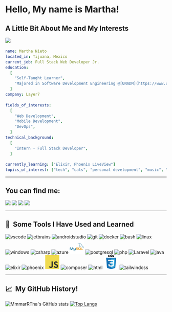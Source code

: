 # Hello, My name is Martha!

<h2>A Little Bit About Me and My Interests</h2><img src="https://media.giphy.com/media/VgCDAzcKvsR6OM0uWg/giphy.gif" width="50">

```yaml
name: Martha Nieto
located_in: Tijuana, Mexico
current_job: Full Stack Web Developer Jr.
education:
  [
    "Self-Taught Learner",
    "Majored in Software Development Engineering @[UNADM](https://www.unadmexico.mx/)",
  ]
company: Layer7

fields_of_interests:
  [
    "Web Development",
    "Mobile Development",
    "DevOps",
  ]
technical_background:
  [
    "Intern - Full Stack Developer",
  ]
  
currently_learning: ["Elixir, Phoenix LiveView"]
topics_of_interest: ["tech", "cats", "personal development", "music", "books"]
```
  
---  

<h2>You can find me:</h2><img src="https://media.giphy.com/media/mGcNjsfWAjY5AEZNw6/giphy.gif" width="50">
<a href="mailto:marthanieto2k4@hotmail.com"><img src="https://img.shields.io/badge/-Outlook-%23333?style=for-the-badge&logo=outlook&logoColor=white" target="_blank"></a>
<a href="https://www.linkedin.com/in/marthamnieto/" target="_blank"><img src="https://img.shields.io/badge/-LinkedIn-%230077B5?style=for-the-badge&logo=linkedin&logoColor=white" target="_blank"></a> 
<a href="https://twitter.com/mmmarrtha/" target="_blank"><img src="https://img.shields.io/twitter/follow/mmmarrtha?style=social"></a> 

---

<h2> 🚀 &nbsp;Some Tools I Have Used and Learned</h2>
<p align="left">
<img src="https://cdn.jsdelivr.net/gh/devicons/devicon/icons/vscode/vscode-original.svg" alt="vscode" width="45" height="45"/>
<img src="https://cdn.jsdelivr.net/gh/devicons/devicon/icons/jetbrains/jetbrains-original.svg" alt="jetbrains" width="45" height="45"/>
<img src="https://cdn.jsdelivr.net/gh/devicons/devicon/icons/androidstudio/androidstudio-original-wordmark.svg" alt="androidstudio" width="45" height="45"/>
<img src="https://cdn.jsdelivr.net/gh/devicons/devicon/icons/git/git-original.svg" alt="git" width="45" height="45"/>
<img src="https://cdn.jsdelivr.net/gh/devicons/devicon/icons/docker/docker-original.svg" alt="docker" width="45" height="45"/>
<img src="https://cdn.jsdelivr.net/gh/devicons/devicon/icons/bash/bash-plain.svg" alt="bash" width="45" height="45"/>
<img src="https://cdn.jsdelivr.net/gh/devicons/devicon/icons/linux/linux-original.svg" alt="linux" width="45" height="45"/>
<img src="https://cdn.jsdelivr.net/gh/devicons/devicon/icons/windows8/windows8-original.svg" alt="windows" width="45" height="45"/>
<img src="https://cdn.jsdelivr.net/gh/devicons/devicon/icons/csharp/csharp-original.svg" alt="csharp" width="45" height="45"/>
<img src="https://cdn.jsdelivr.net/gh/devicons/devicon/icons/azure/azure-original.svg" alt="azure" width="45" height="45" />
<img src="https://raw.githubusercontent.com/devicons/devicon/master/icons/mysql/mysql-original-wordmark.svg" alt="mysql" width="45" height="45" />
<img src="https://cdn.jsdelivr.net/gh/devicons/devicon/icons/postgresql/postgresql-original-wordmark.svg" alt="postgresql" width="45" height="45"/>
<img src="https://cdn.jsdelivr.net/gh/devicons/devicon/icons/php/php-original.svg" alt="php" width="45" height="45"/>
<img src="https://cdn.jsdelivr.net/gh/devicons/devicon/icons/laravel/laravel-plain-wordmark.svg" alt="Laravel" width="45" height="45"/>
<img src="https://cdn.jsdelivr.net/gh/devicons/devicon/icons/java/java-original-wordmark.svg" alt="java" width="45" height="45"/>
<img src="https://cdn.jsdelivr.net/gh/devicons/devicon/icons/elixir/elixir-original-wordmark.svg" alt="elixir" width="45" height="45"/>
<img src="https://cdn.jsdelivr.net/gh/devicons/devicon/icons/phoenix/phoenix-original-wordmark.svg" alt="phoenix" width="45" height="45"/>
<img src="https://raw.githubusercontent.com/devicons/devicon/master/icons/javascript/javascript-original.svg" alt="javascript" width="45" height="45" />
<img src="https://cdn.jsdelivr.net/gh/devicons/devicon/icons/composer/composer-original.svg" alt="composer" width="45" height="45"/>
<img src="https://cdn.jsdelivr.net/gh/devicons/devicon/icons/html5/html5-original.svg" alt="html" width="45" height="45"/>
<img src="https://raw.githubusercontent.com/devicons/devicon/master/icons/css3/css3-original-wordmark.svg" alt="css3" width="45" height="45" />
<img src="https://cdn.jsdelivr.net/gh/devicons/devicon/icons/tailwindcss/tailwindcss-original-wordmark.svg" alt="tailwindcss" width="45" height="45"/>
</p>
 
 ---
<h2> 📈 &nbsp;My GitHub History!</h2>

 ![MmmarRTha's GitHub stats](https://github-readme-stats.vercel.app/api?username=MmmarRTha&show_icons=true&theme=radical)
 [![Top Langs](https://github-readme-stats.vercel.app/api/top-langs/?username=MmmarRTha&langs_count=10)](https://github.com/MmmarRTha/github-readme-stats)


